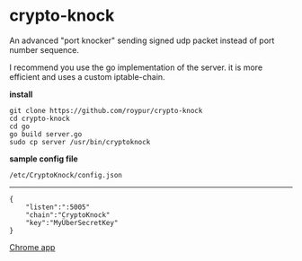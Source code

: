 # crypto-knock
An advanced "port knocker" sending signed udp packet instead of port number sequence.

I recommend you use the go implementation of the server. it is more efficient and uses a custom iptable-chain.

**install**
    
    git clone https://github.com/roypur/crypto-knock
    cd crypto-knock
    cd go
    go build server.go
    sudo cp server /usr/bin/cryptoknock


**sample config file**

    /etc/CryptoKnock/config.json

****

    {
        "listen":":5005"
        "chain":"CryptoKnock"
        "key":"MyÜberSecretKey"
    }

    
<a href='https://chrome.google.com/webstore/detail/crypto-knock/opdobdojdhfbdmhpfnhihoigbfjbfddi'>Chrome app</a>
